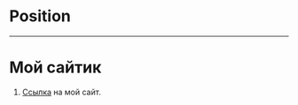 # Position

---

# Мой сайтик

1. [Ссылка][ss] на мой сайт.

[ss]: https://kizirgaleevmr.github.io/Position/ "Мой сайт"
